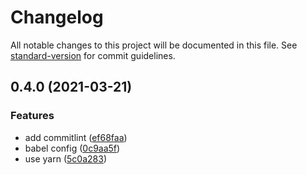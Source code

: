 # Changelog

All notable changes to this project will be documented in this file. See [standard-version](https://github.com/conventional-changelog/standard-version) for commit guidelines.

## 0.4.0 (2021-03-21)


### Features

* add commitlint ([ef68faa](https://github.com/ycycwx/cy/commit/ef68faafc50fa3bb7eab4056246bb9256ffe76fc))
* babel config ([0c9aa5f](https://github.com/ycycwx/cy/commit/0c9aa5f69a5c35598ff4c0d363d734a92c377620))
* use yarn ([5c0a283](https://github.com/ycycwx/cy/commit/5c0a283e3660cbed904d9b1aeee1fac6eaa6a1ea))
